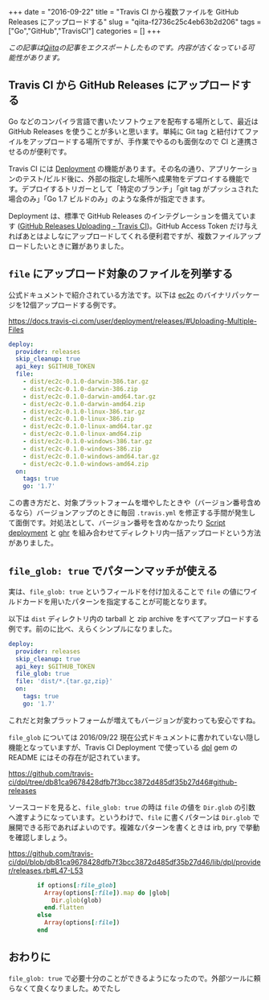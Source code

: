 +++ 
date = "2016-09-22"
title = "Travis CI から複数ファイルを GitHub Releases にアップロードする"
slug = "qiita-f2736c25c4eb63b2d206" 
tags = ["Go","GitHub","TravisCI"]
categories = []
+++

*この記事は[Qiita](https://qiita.com/dtan4/items/f2736c25c4eb63b2d206)の記事をエクスポートしたものです。内容が古くなっている可能性があります。*

## Travis CI から GitHub Releases にアップロードする

Go などのコンパイラ言語で書いたソフトウェアを配布する場所として、最近は GitHub Releases を使うことが多いと思います。単純に Git tag と紐付けてファイルをアップロードする場所ですが、手作業でやるのも面倒なので CI と連携させるのが便利です。

Travis CI には [Deployment](https://docs.travis-ci.com/user/deployment) の機能があります。その名の通り、アプリケーションのテスト/ビルド後に、外部の指定した場所へ成果物をデプロイする機能です。デプロイするトリガーとして「特定のブランチ」「git tag がプッシュされた場合のみ」「Go 1.7 ビルドのみ」のような条件が指定できます。

Deployment は、標準で GitHub Releases のインテグレーションを備えています ([GitHub Releases Uploading - Travis CI](https://docs.travis-ci.com/user/deployment/releases/))。GitHub Access Token だけ与えればあとはよしなにアップロードしてくれる便利君ですが、複数ファイルアップロードしたいときに難がありました。

## `file` にアップロード対象のファイルを列挙する

公式ドキュメントで紹介されている方法です。以下は [ec2c](https://github.com/dtan4/ec2c) のバイナリパッケージを12個アップロードする例です。

https://docs.travis-ci.com/user/deployment/releases/#Uploading-Multiple-Files

```yaml:.travis.yml
deploy:
  provider: releases
  skip_cleanup: true
  api_key: $GITHUB_TOKEN
  file: 
    - dist/ec2c-0.1.0-darwin-386.tar.gz
    - dist/ec2c-0.1.0-darwin-386.zip
    - dist/ec2c-0.1.0-darwin-amd64.tar.gz
    - dist/ec2c-0.1.0-darwin-amd64.zip
    - dist/ec2c-0.1.0-linux-386.tar.gz
    - dist/ec2c-0.1.0-linux-386.zip
    - dist/ec2c-0.1.0-linux-amd64.tar.gz
    - dist/ec2c-0.1.0-linux-amd64.zip
    - dist/ec2c-0.1.0-windows-386.tar.gz
    - dist/ec2c-0.1.0-windows-386.zip
    - dist/ec2c-0.1.0-windows-amd64.tar.gz
    - dist/ec2c-0.1.0-windows-amd64.zip
  on:
    tags: true
    go: '1.7'
```

この書き方だと、対象プラットフォームを増やしたときや（バージョン番号含めるなら）バージョンアップのときに毎回 `.travis.yml` を修正する手間が発生して面倒です。対処法として、バージョン番号を含めなかったり [Script deployment](https://docs.travis-ci.com/user/deployment/script/) と [ghr](https://github.com/tcnksm/ghr) を組み合わせてディレクトリ内一括アップロードという方法がありました。

## `file_glob: true` でパターンマッチが使える

実は、`file_glob: true` というフィールドを付け加えることで `file` の値にワイルドカードを用いたパターンを指定することが可能となります。

以下は `dist` ディレクトリ内の tarball と zip archive をすべてアップロードする例です。前のに比べ、えらくシンプルになりました。

```yaml:.travis.yml
deploy:
  provider: releases
  skip_cleanup: true
  api_key: $GITHUB_TOKEN
  file_glob: true
  file: 'dist/*.{tar.gz,zip}'
  on:
    tags: true
    go: '1.7'
```

これだと対象プラットフォームが増えてもバージョンが変わっても安心ですね。

`file_glob` については 2016/09/22 現在公式ドキュメントに書かれていない隠し機能となっていますが、Travis CI Deployment で使っている [dpl](https://github.com/travis-ci/dpl) gem の README にはその存在が記されています。

https://github.com/travis-ci/dpl/tree/db81ca9678428dfb7f3bcc3872d485df35b27d46#github-releases

ソースコードを見ると、`file_glob: true` の時は `file` の値を `Dir.glob` の引数へ渡すようになっています。というわけで、`file` に書くパターンは `Dir.glob` で展開できる形であればよいのです。複雑なパターンを書くときは irb, pry で挙動を確認しましょう。

https://github.com/travis-ci/dpl/blob/db81ca9678428dfb7f3bcc3872d485df35b27d46/lib/dpl/provider/releases.rb#L47-L53

```ruby:lib/dpl/provider/releases.rb
        if options[:file_glob]
          Array(options[:file]).map do |glob|
            Dir.glob(glob)
          end.flatten
        else
          Array(options[:file])
        end
```

## おわりに

`file_glob: true` で必要十分のことができるようになったので。外部ツールに頼らなくて良くなりました。めでたし
